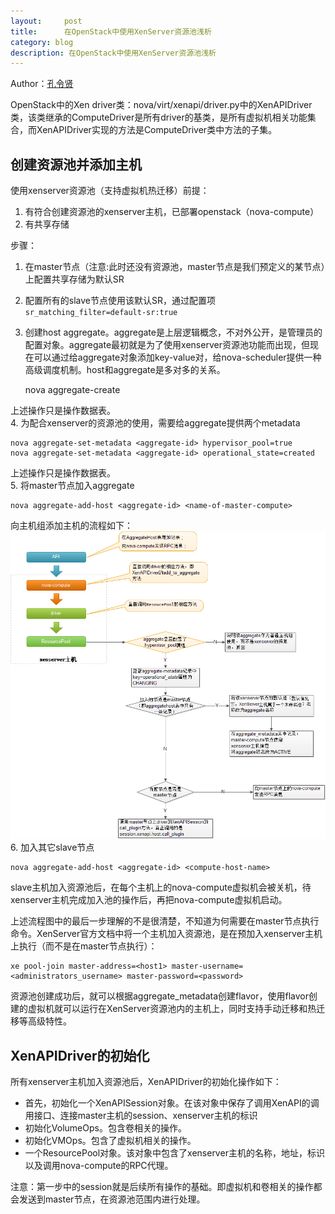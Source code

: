 ```yaml
---
layout:     post
title:      在OpenStack中使用XenServer资源池浅析
category: blog
description: 在OpenStack中使用XenServer资源池浅析
---
```


Author：[孔令贤](http://weibo.com/u/1847576883)

OpenStack中的Xen driver类：nova/virt/xenapi/driver.py中的XenAPIDriver类，该类继承的ComputeDriver是所有driver的基类，是所有虚拟机相关功能集合，而XenAPIDriver实现的方法是ComputeDriver类中方法的子集。

## 创建资源池并添加主机

使用xenserver资源池（支持虚拟机热迁移）前提：  
1. 有符合创建资源池的xenserver主机，已部署openstack（nova-compute）  
2. 有共享存储

步骤：  
1. 在master节点（注意:此时还没有资源池，master节点是我们预定义的某节点）上配置共享存储为默认SR  
2. 配置所有的slave节点使用该默认SR，通过配置项`sr_matching_filter=default-sr:true`  
3. 创建host aggregate。aggregate是上层逻辑概念，不对外公开，是管理员的配置对象。aggregate最初就是为了使用xenserver资源池功能而出现，但现在可以通过给aggregate对象添加key-value对，给nova-scheduler提供一种高级调度机制。host和aggregate是多对多的关系。

    nova aggregate-create <name-for-pool> <availability-zone>
    
上述操作只是操作数据表。  
4. 为配合xenserver的资源池的使用，需要给aggregate提供两个metadata

    nova aggregate-set-metadata <aggregate-id> hypervisor_pool=true
    nova aggregate-set-metadata <aggregate-id> operational_state=created
    
上述操作只是操作数据表。  
5. 将master节点加入aggregate

    nova aggregate-add-host <aggregate-id> <name-of-master-compute>
    
向主机组添加主机的流程如下：  
![流程图](/images/blog/openstack-using-xenserver/1.png)  
6. 加入其它slave节点

    nova aggregate-add-host <aggregate-id> <compute-host-name>
    
slave主机加入资源池后，在每个主机上的nova-compute虚拟机会被关机，待xenserver主机完成加入池的操作后，再把nova-compute虚拟机启动。

上述流程图中的最后一步理解的不是很清楚，不知道为何需要在master节点执行命令。XenServer官方文档中将一个主机加入资源池，是在预加入xenserver主机上执行（而不是在master节点执行）：

    xe pool-join master-address=<host1> master-username=<administrators_username> master-password=<password>

资源池创建成功后，就可以根据aggregate_metadata创建flavor，使用flavor创建的虚拟机就可以运行在XenServer资源池内的主机上，同时支持手动迁移和热迁移等高级特性。

## XenAPIDriver的初始化

所有xenserver主机加入资源池后，XenAPIDriver的初始化操作如下：

- 首先，初始化一个XenAPISession对象。在该对象中保存了调用XenAPI的调用接口、连接master主机的session、xenserver主机的标识
- 初始化VolumeOps。包含卷相关的操作。
- 初始化VMOps。包含了虚拟机相关的操作。
- 一个ResourcePool对象。该对象中包含了xenserver主机的名称，地址，标识以及调用nova-compute的RPC代理。

注意：第一步中的session就是后续所有操作的基础。即虚拟机和卷相关的操作都会发送到master节点，在资源池范围内进行处理。
